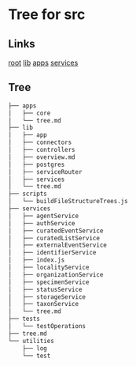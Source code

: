 # Tree for src
## Links
[root](../tree.md)
[lib](lib/tree.md)
[apps](apps/tree.md)
[services](services/tree.md)

## Tree
```bash
├── apps
│   ├── core
│   └── tree.md
├── lib
│   ├── app
│   ├── connectors
│   ├── controllers
│   ├── overview.md
│   ├── postgres
│   ├── serviceRouter
│   ├── services
│   └── tree.md
├── scripts
│   └── buildFileStructureTrees.js
├── services
│   ├── agentService
│   ├── authService
│   ├── curatedEventService
│   ├── curatedListService
│   ├── externalEventService
│   ├── identifierService
│   ├── index.js
│   ├── localityService
│   ├── organizationService
│   ├── specimenService
│   ├── statusService
│   ├── storageService
│   ├── taxonService
│   └── tree.md
├── tests
│   └── testOperations
├── tree.md
└── utilities
    ├── log
    └── test

```